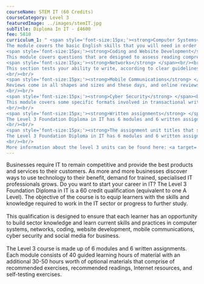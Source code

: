 ```yaml
---
courseName: STEM IT (60 Credits)
courseCategory: Level 3
featuredImage: ../images/stemIT.jpg
subTitle: Diploma In IT - £4600
fee: 5810
curriculum_1: " <span style='font-size:15px;'><strong>Computer Systems</strong></span> <br/><br/>
The module covers the basic English skills that you will need in order to complete the rest of the course successfully. There are no specific questions on spelling and punctuation in the examination, but you will be expected to punctuate and spell correctly, as well as write good, grammatical English<br/><br/>
<span style='font-size:15px;'><strong>Coding and Website Development</strong> </span> <br/><br/>
This module covers questions that are designed to assess reading comprehension (AO1: the ability to read with understanding and select information in an appropriate way from the passages). Questions will be asked on passages which are linked by their theme or subject matter.<br/><br/>
<span style='font-size:15px;'><strong>Networks</strong> </span><br/><br/>
This section tests your ability to write, according to clear guidelines, in response to material that will appear on the examination paper.
<br/><br/>
<span style='font-size:15px;'><strong>Mobile Communications</strong> </span><br/><br/>
Reviews come in all shapes and sizes and these days, and online reviews can even make or break a business. For the purposes of the exam we will be looking at longer reviews, rather than the short ones found on review sites like Trustpilot.
<br/><br/>
<span style='font-size:15px;'><strong>Cyber Security</strong> </span><br/><br/>
This module covers some specific formats involved in transactional writing including instructions, reports, letters, reviews, blogs, articles and leaflets.
<br/><br/>
<span style='font-size:15px;'><strong>Written assignments</strong> </span><br/><br/>
The Level 3 Foundation Diploma in IT has 6 modules and 6 written assignments. On completion of the modules, students will be given access to the assignments. The assignments are approximately 5,000-8,000 words each. Students are provided support on the modules and assignments via the ‘Tutor’ section of the learning platform.
<br/><br/>
<span style='font-size:15px;'><strong>The assignment unit titles that students need to complete for the Level 3 course are</strong> </span><br/><br/>
The Level 3 Foundation Diploma in IT has 6 modules and 6 written assignments. On completion of the modules, students will be given access to the assignments. The assignments are approximately 5,000-8,000 words each. Students are provided support on the modules and assignments via the 'Tutor' section of the learning platform.
<br/><br/>
More information about the level 3 units can be found here: <a target='_blank' href='https://www.othm.org.uk/doc/specification-jan21/OTHM_L3_Foundation_Diploma_in_Information_Technology_spec_2021_01.pdf'>https://www.othm.org.uk/doc/specification-jan21/OTHM_L3_Foundation_Diploma_in_Information_Technology_spec_2021_01.pdf</a> "
---
```


Businesses require IT to remain competitive and provide the best products and services to their customers. As more and more businesses discover ways to use technology to their benefit, demand for trained, specialised IT professionals grows. Do you want to start your career in IT? The Level 3 Foundation Diploma in IT is a 60 credit qualification (equivalent to one A Level). The objective of the course is to equip learners with the skills and knowledge required to work in the IT sector or progress to further study.
<br/><br/>
This qualification is designed to ensure that each learner has an opportunity to build sector knowledge and learn current skills and practices in computer systems, networks, coding, website development, mobile communications, cyber security and social media for business.
<br/><br/>
The Level 3 course is made up of 6 modules and 6 written assignments. Each module consists of 40 guided learning hours of material with an additional 30-50 hours worth of optional materials that comprise of recommended exercises, recommended readings, Internet resources, and self-testing exercises.